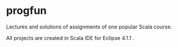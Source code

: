 # progfun
Lectures and solutions of assignments of one popular Scala course.

All projects are created in Scala IDE for Eclipse 4.1.1 .
